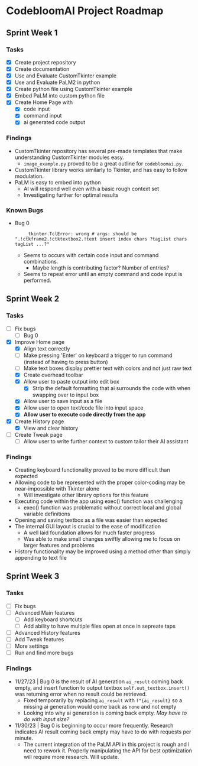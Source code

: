 # CodebloomAI Project Roadmap

## Sprint Week 1
### Tasks
- [x] Create project repository
- [x] Create documentation
- [x] Use and Evaluate CustomTkinter example
- [x] Use and Evaluate PaLM2 in python
- [x] Create python file using CustomTkinter example
- [x] Embed PaLM into custom python file
- [x] Create Home Page with 
    - [x] code input
    - [x] command input
    - [x] ai generated code output 

### Findings
- CustomTkinter repository has several pre-made templates that make understanding CustomTkinter modules easy.
    - `image_example.py` proved to be a great outline for `codebloomai.py`.
- CustomTkinter library works similarly to Tkinter, and has easy to follow modulation.
- PaLM is easy to embed into python
    - AI will respond well even with a basic rough context set
    - Investigating further for optimal results

### Known Bugs
- Bug 0
    ```
        _tkinter.TclError: wrong # args: should be ".!ctkframe2.!ctktextbox2.!text insert index chars ?tagList chars tagList ...?"
    ```
    - Seems to occurs with certain code input and command combinations. 
        - Maybe length is contributing factor? Number of entries?
    - Seems to repeat error until an empty command and code input is performed.

## Sprint Week 2 
### Tasks
- [ ] Fix bugs
    - [ ] Bug 0
- [x] Improve Home page
    - [x] Align text correctly
    - [ ] Make pressing 'Enter' on keyboard a trigger to run command (instead of having to press button)
    - [ ] Make text boxes display prettier text with colors and not just raw text
    - [x] Create overhead toolbar 
    - [x] Allow user to paste output into edit box
        - [x] Strip the default formatting that ai surrounds the code with when swapping over to input box
    - [x] Allow user to save input as a file
    - [x] Allow user to open text/code file into input space
    - [x] **Allow user to execute code directly from the app**
- [x] Create History page
    - [x] View and clear history
- [ ] Create Tweak page
    - [ ] Allow user to write further context to custom tailor their AI assistant

### Findings
- Creating keyboard functionality proved to be more difficult than expected
- Allowing code to be represented with the proper color-coding may be near-impossible with Tkinter alone
    - Will investigate other library options for this feature
- Executing code within the app using exec() function was challenging 
    - exec() function was problematic without correct local and global variable definitions
- Opening and saving textbox as a file was easier than expected
- The internal GUI layout is crucial to the ease of modification
    - A well laid foundation allows for much faster progress
    - Was able to make small changes swiftly allowing me to focus on larger features and problems
- History functionality may be improved using a method other than simply appending to text file 

## Sprint Week 3
### Tasks
- [ ] Fix bugs
- [ ] Advanced Main features
    - [ ] Add keyboard shortcuts
    - [ ] Add ability to have multiple files open at once in sepreate taps
- [ ] Advanced History features
- [ ] Add Tweak features
- [ ] More settings
- [ ] Run and find more bugs

### Findings
- 11/27/23 | Bug 0 is the result of AI generation `ai_result` coming back empty, and insert function to output textbox `self.out_textbox.insert()` was returning error when no result could be retrieved.
    - Fixed temporarily by replacing `ai_result` with `f"{ai_result}` so a missing ai generation would come back as `none` and not empty
    - Looking into why ai generation is coming back empty. *May have to do with input size?*
- 11/30/23 | Bug 0 is beginning to occur more frequently. Research indicates AI result coming back empty may have to do with requests per minute.
    - The current integration of the PaLM API in this project is rough and I need to rework it. Properly manipulating the API for best optimization will require more research. Will update.